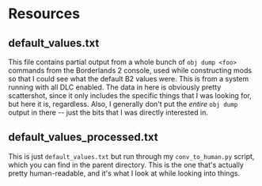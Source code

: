 Resources
=========

default_values.txt
------------------

This file contains partial output from a whole bunch of `obj dump <foo>`
commands from the Borderlands 2 console, used while constructing mods so
that I could see what the default B2 values were.  This is from a system
running with all DLC enabled.  The data in here is obviously pretty
scattershot, since it only includes the specific things that I was looking
for, but here it is, regardless.  Also, I generally don't put the *entire*
`obj dump` output in there -- just the bits that I was directly interested
in.

default_values_processed.txt
----------------------------

This is just `default_values.txt` but run through my `conv_to_human.py`
script, which you can find in the parent directory.  This is the one that's
actually pretty human-readable, and it's what I look at while looking into
things.
